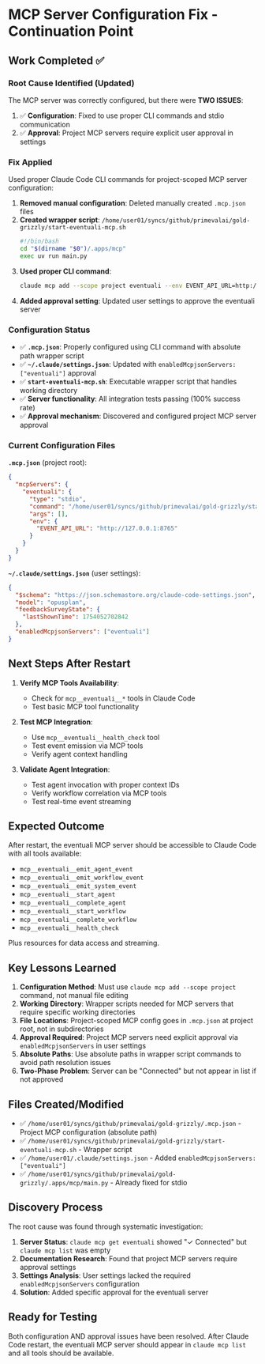 # MCP Server Configuration Fix - Continuation Point

## Work Completed ✅

### Root Cause Identified (Updated)
The MCP server was correctly configured, but there were **TWO ISSUES**:
1. ✅ **Configuration**: Fixed to use proper CLI commands and stdio communication
2. ✅ **Approval**: Project MCP servers require explicit user approval in settings

### Fix Applied
Used proper Claude Code CLI commands for project-scoped MCP server configuration:

1. **Removed manual configuration**: Deleted manually created `.mcp.json` files
2. **Created wrapper script**: `/home/user01/syncs/github/primevalai/gold-grizzly/start-eventuali-mcp.sh`
   ```bash
   #!/bin/bash
   cd "$(dirname "$0")/.apps/mcp"
   exec uv run main.py
   ```
3. **Used proper CLI command**: 
   ```bash
   claude mcp add --scope project eventuali --env EVENT_API_URL=http://127.0.0.1:8765 -- /home/user01/syncs/github/primevalai/gold-grizzly/start-eventuali-mcp.sh
   ```
4. **Added approval setting**: Updated user settings to approve the eventuali server

### Configuration Status
- ✅ **`.mcp.json`**: Properly configured using CLI command with absolute path wrapper script
- ✅ **`~/.claude/settings.json`**: Updated with `enabledMcpjsonServers: ["eventuali"]` approval
- ✅ **`start-eventuali-mcp.sh`**: Executable wrapper script that handles working directory
- ✅ **Server functionality**: All integration tests passing (100% success rate)
- ✅ **Approval mechanism**: Discovered and configured project MCP server approval

### Current Configuration Files

**`.mcp.json`** (project root):
```json
{
  "mcpServers": {
    "eventuali": {
      "type": "stdio",
      "command": "/home/user01/syncs/github/primevalai/gold-grizzly/start-eventuali-mcp.sh",
      "args": [],
      "env": {
        "EVENT_API_URL": "http://127.0.0.1:8765"
      }
    }
  }
}
```

**`~/.claude/settings.json`** (user settings):
```json
{
  "$schema": "https://json.schemastore.org/claude-code-settings.json",
  "model": "opusplan",
  "feedbackSurveyState": {
    "lastShownTime": 1754052702842
  },
  "enabledMcpjsonServers": ["eventuali"]
}
```

## Next Steps After Restart

1. **Verify MCP Tools Availability**:
   - Check for `mcp__eventuali__*` tools in Claude Code
   - Test basic MCP tool functionality

2. **Test MCP Integration**:
   - Use `mcp__eventuali__health_check` tool
   - Test event emission via MCP tools
   - Verify agent context handling

3. **Validate Agent Integration**:
   - Test agent invocation with proper context IDs
   - Verify workflow correlation via MCP tools
   - Test real-time event streaming

## Expected Outcome
After restart, the eventuali MCP server should be accessible to Claude Code with all tools available:
- `mcp__eventuali__emit_agent_event`
- `mcp__eventuali__emit_workflow_event` 
- `mcp__eventuali__emit_system_event`
- `mcp__eventuali__start_agent`
- `mcp__eventuali__complete_agent`
- `mcp__eventuali__start_workflow`
- `mcp__eventuali__complete_workflow`
- `mcp__eventuali__health_check`

Plus resources for data access and streaming.

## Key Lessons Learned

1. **Configuration Method**: Must use `claude mcp add --scope project` command, not manual file editing
2. **Working Directory**: Wrapper scripts needed for MCP servers that require specific working directories
3. **File Locations**: Project-scoped MCP config goes in `.mcp.json` at project root, not in subdirectories
4. **Approval Required**: Project MCP servers need explicit approval via `enabledMcpjsonServers` in user settings
5. **Absolute Paths**: Use absolute paths in wrapper script commands to avoid path resolution issues
6. **Two-Phase Problem**: Server can be "Connected" but not appear in list if not approved

## Files Created/Modified
- ✅ `/home/user01/syncs/github/primevalai/gold-grizzly/.mcp.json` - Project MCP configuration (absolute path)
- ✅ `/home/user01/syncs/github/primevalai/gold-grizzly/start-eventuali-mcp.sh` - Wrapper script  
- ✅ `/home/user01/.claude/settings.json` - Added `enabledMcpjsonServers: ["eventuali"]`
- ✅ `/home/user01/syncs/github/primevalai/gold-grizzly/.apps/mcp/main.py` - Already fixed for stdio

## Discovery Process
The root cause was found through systematic investigation:
1. **Server Status**: `claude mcp get eventuali` showed "✓ Connected" but `claude mcp list` was empty
2. **Documentation Research**: Found that project MCP servers require approval settings
3. **Settings Analysis**: User settings lacked the required `enabledMcpjsonServers` configuration
4. **Solution**: Added specific approval for the eventuali server

## Ready for Testing
Both configuration AND approval issues have been resolved. After Claude Code restart, the eventuali MCP server should appear in `claude mcp list` and all tools should be available.